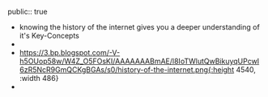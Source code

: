 public:: true

- knowing the history of the internet gives you a deeper understanding of it's Key-Concepts
-
- https://3.bp.blogspot.com/-V-h5OUop58w/W4Z_O5FOsKI/AAAAAAABmAE/l8IoTWlutQwBikuyqUPcwI6zR5NcR9GmQCKgBGAs/s0/history-of-the-internet.png{:height 4540, :width 486}
-